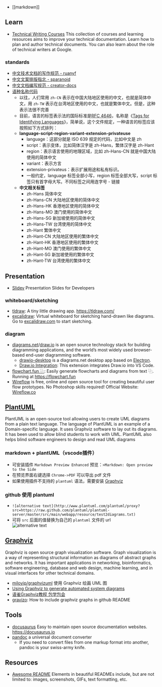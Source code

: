 - [[markdown]]



## Learn
- [Technical Writing Courses](https://developers.google.com/tech-writing) This collection of courses and learning resources aims to improve your technical documentation. Learn how to plan and author technical documents. You can also learn about the role of technical writers at Google.

### standards
- [中文技术文档的写作规范 - ruanyf](https://github.com/ruanyf/document-style-guide)
- [中文文案排版指北 - sparanoid](https://github.com/sparanoid/chinese-copywriting-guidelines)
- [中文文档编写规范 - creator-docs](https://github.com/cocos/cocos-docs/blob/v3.7-release/zh/CONTRIBUTING.md)
- [语种名称代码](http://www.ruanyifeng.com/blog/2008/02/codes_for_language_names.html)
  - 以往，人们常用 `zh-CN` 表示在中国大陆地区使用的中文，也就是简体中文，用 `zh-TW` 表示在台湾地区使用的中文，也就是繁体中文。但是，这种表示法很不完善
  - 目前，语言的标签表示法的国际标准是[RFC 4646](https://www.ietf.org/rfc/rfc4646.txt)，名称是《[Tags for Identifying Languages](https://tools.ietf.org/html/bcp47)》，简单说，这个文件规定，一种语言的标签应该按照如下方式排列：
  - **language-script-region-variant-extension-privateuse**
    - language：这部分就是 ISO 639 规定的代码，比如中文是 zh
    - script：表示变体，比如简体汉字是 zh-Hans，繁体汉字是 zh-Hant
    - region：表示语言使用的地理区域，比如 zh-Hans-CN 就是中国大陆使用的简体中文
    - variant：表示方言
    - extension-privateus：表示扩展用途和私有标识。
    - 一般约定，language 标签全部小写，region 标签全部大写，script 标签只有首字母大写。不同标签之间用连字号 - 链接
  - **中文相关标签**
    - zh-Hans 简体中文
    - zh-Hans-CN 大陆地区使用的简体中文
    - zh-Hans-HK 香港地区使用的简体中文
    - zh-Hans-MO 澳门使用的简体中文
    - zh-Hans-SG 新加坡使用的简体中文
    - zh-Hans-TW 台湾使用的简体中文
    - zh-Hant 繁体中文
    - zh-Hant-CN 大陆地区使用的繁体中文
    - zh-Hant-HK 香港地区使用的繁体中文
    - zh-Hant-MO 澳门使用的繁体中文
    - zh-Hant-SG 新加坡使用的繁体中文
    - zh-Hant-TW 台湾使用的繁体中文



## Presentation
- [Slidev](https://github.com/slidevjs/slidev) Presentation Slides for Developers

### whiteboard/sketching
- [tldraw](https://github.com/Tldraw/Tldraw): A tiny little drawing app. https://tldraw.com/
- [excalidraw](https://github.com/excalidraw/excalidraw): Virtual whiteboard for sketching hand-drawn like diagrams. Go to [excalidraw.com](https://excalidraw.com/) to start sketching.

### diagram
- [diagrams.net](https://www.diagrams.net)/[draw.io](https://www.draw.io) is an open source technology stack for building diagramming applications, and the world’s most widely used browser-based end-user diagramming software.
  - [drawio-desktop](https://github.com/jgraph/drawio-desktop) is a diagrams.net desktop app based on [Electron](https://electronjs.org/).
  - [Draw.io Integration](https://marketplace.visualstudio.com/items?itemName=hediet.vscode-drawio): This extension integrates Draw.io into VS Code. 
- [flowchart.fun ⿻](https://github.com/tone-row/flowchart-fun): Easily generate flowcharts and diagrams from text ⿻. Running at https://flowchart.fun
- [Wireflow](https://github.com/vanila-io/wireflow) is free, online and open source tool for creating beautiful user flow prototypes. No Photoshop skills required! Official Website: [Wireflow.co](https://wireflow.co/)



## [PlantUML](http://plantuml.com/)
PlantUML is an open-source tool allowing users to create UML diagrams from a plain text language. The language of PlantUML is an example of a Domain-specific language. It uses Graphviz software to lay out its diagrams. It has been used to allow blind students to work with UML. PlantUML also helps blind software engineers to design and read UML diagrams

### markdown + plantUML（vscode插件）
- 可安装插件 `Markdown Preview Enhanced` 预览：`>Markdown: Open preview to the Side`
- 在预览界面右键选择 `Chrome->PDF` 可以导出 pdf 文件
- 如果使用插件不支持的 `plantuml` 语法，需要安装 [Graphviz](http://www.graphviz.org/download)

### github 使用 plantuml
- `![alternative text](http://www.plantuml.com/plantuml/proxy?src=https://raw.github.com/plantuml/plantuml-server/master/src/main/webapp/resource/test2diagrams.txt)`
- 可将 `src` 后面的值替换为自己的 `plantuml` 文件的 url  
![alternative text](http://www.plantuml.com/plantuml/proxy?src=https://raw.github.com/plantuml/plantuml-server/master/src/main/webapp/resource/test2diagrams.txt)



## [Graphviz](http://www.graphviz.org/)
Graphviz is open source graph visualization software. Graph visualization is a way of representing structural information as diagrams of abstract graphs and networks. It has important applications in networking, bioinformatics,  software engineering, database and web design, machine learning, and in visual interfaces for other technical domains. 
- [miloyip/graphvizuml](https://github.com/miloyip/graphvizuml) 使用 Graphviz 绘画 UML 图
- [Using Graphviz to generate automated system diagrams](https://developer.ibm.com/articles/au-aix-graphviz/)
- [语雀Graphviz教程 包学包会](https://www.yuque.com/wangdd/blog/llkmi5)
- [gravizo](https://github.com/TLmaK0/gravizo): How to include graphviz graphs in github README



## Tools
- [docusaurus](https://github.com/facebook/docusaurus) Easy to maintain open source documentation websites. https://docusaurus.io
- [pandoc](https://pandoc.org/) a universal document converter
  - If you need to convert files from one markup format into another, pandoc is your swiss-army knife.



## Resources
- [Awesome README](https://github.com/matiassingers/awesome-readme) Elements in beautiful READMEs include, but are not limited to: images, screenshots, GIFs, text formatting, etc.
